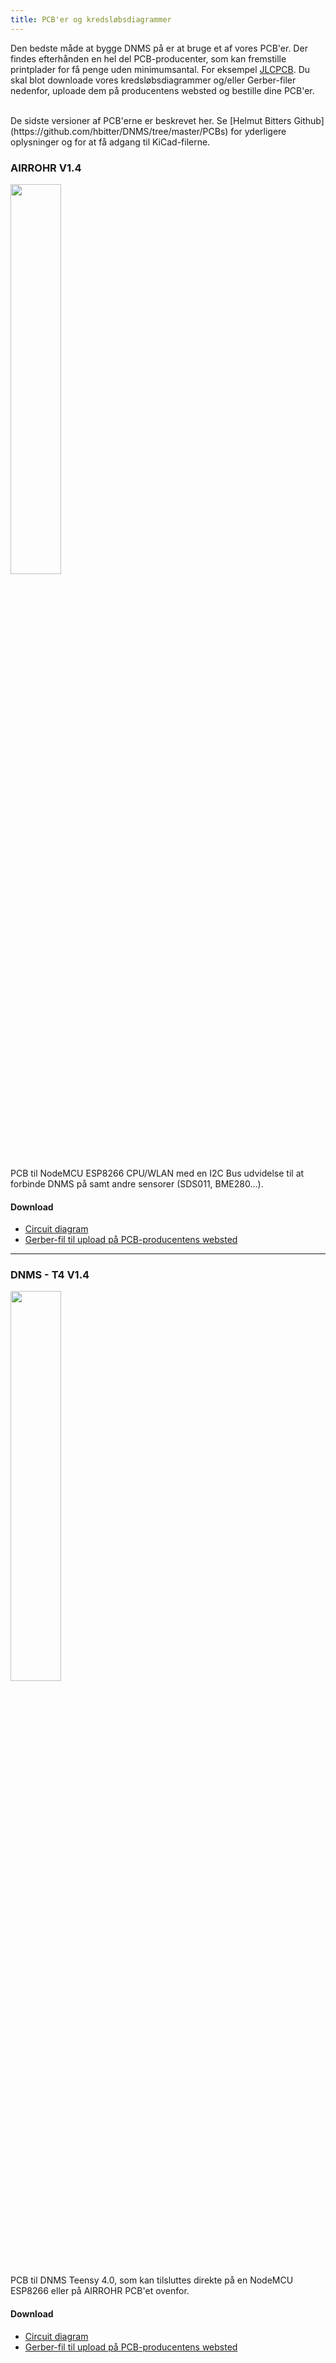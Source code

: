 ```yaml
---
title: PCB'er og kredsløbsdiagrammer
---
```


Den bedste måde at bygge DNMS på er at bruge et af vores PCB'er.
Der findes efterhånden en hel del PCB-producenter, som kan fremstille printplader for få penge uden minimumsantal. For eksempel [JLCPCB](https://jlcpcb.com//).
Du skal blot downloade vores kredsløbsdiagrammer og/eller Gerber-filer nedenfor, uploade dem på producentens websted og bestille dine PCB'er.

<br>
De sidste versioner af PCB'erne er beskrevet her. Se [Helmut Bitters Github](https://github.com/hbitter/DNMS/tree/master/PCBs) for yderligere oplysninger og for at få adgang til KiCad-filerne. 

### AIRROHR V1.4
<img src="../docs/dnms/airrohr-PCB.jpg" style="display: block; width:40%;margin: 1em 0" loading="lazy"/>
PCB til NodeMCU ESP8266 CPU/WLAN med en I2C Bus udvidelse til at forbinde DNMS på samt andre sensorer (SDS011, BME280...).


#### Download
* [Circuit diagram](../docs/dnms/airrohr-PCB-circuit-diagram.pdf)
* [Gerber-fil til upload på PCB-producentens websted](../docs/dnms/airrohr-PCB-circuit-diagram-gerber.zip)

---

### DNMS - T4 V1.4
<img src="../docs/dnms/dnms-noise-measuring-teensy-4.jpg" style="display: block;width:40%; margin: 1em 0" loading="lazy"/>
PCB til DNMS Teensy 4.0, som kan tilsluttes direkte på en NodeMCU ESP8266 eller på AIRROHR PCB'et ovenfor.


#### Download
* [Circuit diagram](../docs/dnms/dnms-noise-measuring-teensy-40-circuit-diagram.pdf)
* [Gerber-fil til upload på PCB-producentens websted](../docs/dnms/dnms/dnms-noise-measuring-teensy-40-circuit-gerber.zip)

